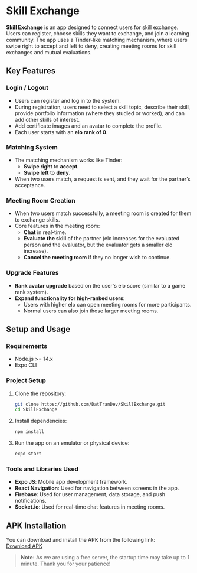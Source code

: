 # Skill Exchange

**Skill Exchange** is an app designed to connect users for skill exchange. Users can register, choose skills they want to exchange, and join a learning community. The app uses a Tinder-like matching mechanism, where users swipe right to accept and left to deny, creating meeting rooms for skill exchanges and mutual evaluations.

## Key Features

### Login / Logout
- Users can register and log in to the system.
- During registration, users need to select a skill topic, describe their skill, provide portfolio information (where they studied or worked), and can add other skills of interest.
- Add certificate images and an avatar to complete the profile.
- Each user starts with an **elo rank of 0**.

### Matching System
- The matching mechanism works like Tinder:
  - **Swipe right** to **accept**.
  - **Swipe left** to **deny**.
- When two users match, a request is sent, and they wait for the partner’s acceptance.

### Meeting Room Creation
- When two users match successfully, a meeting room is created for them to exchange skills.
- Core features in the meeting room:
  - **Chat** in real-time.
  - **Evaluate the skill** of the partner (elo increases for the evaluated person and the evaluator, but the evaluator gets a smaller elo increase).
  - **Cancel the meeting room** if they no longer wish to continue.

### Upgrade Features
- **Rank avatar upgrade** based on the user's elo score (similar to a game rank system).
- **Expand functionality for high-ranked users**:
  - Users with higher elo can open meeting rooms for more participants.
  - Normal users can also join those larger meeting rooms.

## Setup and Usage

### Requirements
- Node.js >= 14.x
- Expo CLI

### Project Setup

1. Clone the repository:
   ```bash
   git clone https://github.com/DatTranDev/SkillExchange.git
   cd SkillExchange
   ```

2. Install dependencies:
   ```bash
   npm install
   ```

3. Run the app on an emulator or physical device:
   ```bash
   expo start
   ```

### Tools and Libraries Used
- **Expo JS**: Mobile app development framework.
- **React Navigation**: Used for navigation between screens in the app.
- **Firebase**: Used for user management, data storage, and push notifications.
- **Socket.io**: Used for real-time chat features in meeting rooms.

## APK Installation
You can download and install the APK from the following link:  
[Download APK](https://drive.google.com/file/d/10HlYnMGxWLUxgg4enMO8mH3A1-xUr4h9/view)
> **Note:** As we are using a free server, the startup time may take up to 1 minute. Thank you for your patience!
